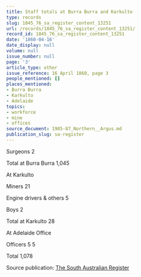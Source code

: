 ```yaml
---
title: Staff totals at Burra Burra and Karkulto
type: records
slug: 1845_76_sa_register_content_13251
url: /records/1845_76_sa_register_content_13251/
record_id: 1845_76_sa_register_content_13251
date: '1860-04-16'
date_display: null
volume: null
issue_number: null
page: '3'
article_type: other
issue_reference: 16 April 1860, page 3
people_mentioned: []
places_mentioned:
- Burra Burra
- Karkulto
- Adelaide
topics:
- workforce
- mine
- offices
source_document: 1985-87_Northern__Argus.md
publication_slug: sa-register
---
```


Surgeons	2

Total at Burra Burra		1,045

At Karkulto

Miners	21

Engine drivers & others	5

Boys	2

Total at Karkulto		28

At Adelaide Office

Officers	5	5

Total		1,078

Source publication: [The South Australian Register](/publications/sa-register/)

